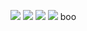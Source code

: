 ![](https://raw.githubusercontent.com/HarshJain69/github-stats/master/generated/overview.svg#gh-dark-mode-only)
![](https://raw.githubusercontent.com/HarshJain69/github-stats/master/generated/overview.svg#gh-light-mode-only)
![](https://raw.githubusercontent.com/HarshJain69/github-stats/master/generated/languages.svg#gh-dark-mode-only)
![](https://raw.githubusercontent.com/HarshJain69/github-stats/master/generated/languages.svg#gh-light-mode-only)
boo
